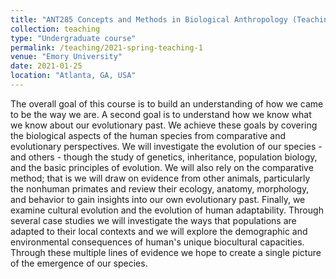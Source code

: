```yaml
---
title: "ANT285 Concepts and Methods in Biological Anthropology (Teaching Assistant to Prof. Craig Hadley)"
collection: teaching
type: "Undergraduate course"
permalink: /teaching/2021-spring-teaching-1
venue: "Emory University"
date: 2021-01-25
location: "Atlanta, GA, USA"
---
```


The overall goal of this course is to build an understanding of how we came to be the way we are. A second goal is to understand how we know what we know about our evolutionary past. We achieve these goals by covering the biological aspects of the human species from comparative and evolutionary perspectives. We will investigate the evolution of our species - and others - though the study of genetics, inheritance, population biology, and the basic principles of evolution. We will also rely on the comparative method; that is we will draw on evidence from other animals, particularly the nonhuman primates and review their ecology, anatomy, morphology, and behavior to gain insights into our own evolutionary past. Finally, we examine cultural evolution and the evolution of human adaptability. Through several case studies we will investigate the ways that populations are adapted to their local contexts and we will explore the demographic and environmental consequences of human's unique biocultural capacities. Through these multiple lines of evidence we hope to create a single picture of the emergence of our species.